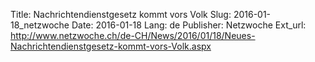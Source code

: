 Title: Nachrichtendienstgesetz kommt vors Volk
Slug: 2016-01-18_netzwoche
Date: 2016-01-18
Lang: de
Publisher: Netzwoche
Ext_url: http://www.netzwoche.ch/de-CH/News/2016/01/18/Neues-Nachrichtendienstgesetz-kommt-vors-Volk.aspx